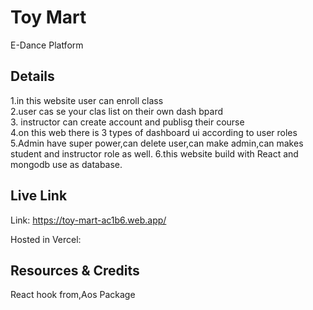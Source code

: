 # Toy Mart

E-Dance Platform
## Details
1.in this website user can enroll class <br>
2.user cas se your clas list on their own dash bpard <br>
3. instructor can create account and publisg their course <br>
4.on this web there is 3 types of dashboard ui according to user roles <br>
5.Admin have super power,can delete user,can make admin,can makes student and instructor role as well. 
6.this website build with React and mongodb use as database.



## Live Link 
Link: https://toy-mart-ac1b6.web.app/

Hosted in Vercel: 

## Resources & Credits

React hook from,Aos Package


